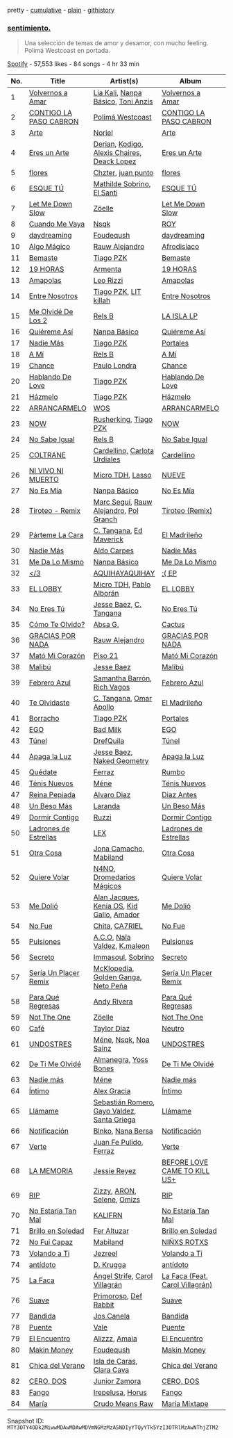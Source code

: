 pretty - [cumulative](/playlists/cumulative/37i9dQZF1DX4Ghyz32wen4.md) - [plain](/playlists/plain/37i9dQZF1DX4Ghyz32wen4) - [githistory](https://github.githistory.xyz/mackorone/spotify-playlist-archive/blob/main/playlists/plain/37i9dQZF1DX4Ghyz32wen4)

### [sentimiento.](https://open.spotify.com/playlist/37i9dQZF1DX4Ghyz32wen4)

> Una selección de temas de amor y desamor, con mucho feeling\. Polimá Westcoast en portada.

[Spotify](https://open.spotify.com/user/spotify) - 57,553 likes - 84 songs - 4 hr 33 min

| No. | Title | Artist(s) | Album | Length |
|---|---|---|---|---|
| 1 | [Volvernos a Amar](https://open.spotify.com/track/1gtYYvvXluyVxS6HNXefco) | [Lia Kali](https://open.spotify.com/artist/7rFHoDuiSlV0DGHxckjm89), [Nanpa Básico](https://open.spotify.com/artist/1cUpGtXcSQsovNYEZOQgOG), [Toni Anzis](https://open.spotify.com/artist/4Y1YeIY4yWN4U5Qwi68Soq) | [Volvernos a Amar](https://open.spotify.com/album/1Rr0AMdbX6fBn19rKrxo60) | 3:09 |
| 2 | [CONTIGO LA PASO CABRON](https://open.spotify.com/track/387oM5dFcFw1I5aWThdRfN) | [Polimá Westcoast](https://open.spotify.com/artist/768O5GliF0bqscyghggrbE) | [CONTIGO LA PASO CABRON](https://open.spotify.com/album/5vVZyUJYOgoaedIlPcbVZu) | 2:35 |
| 3 | [Arte](https://open.spotify.com/track/4rAqN1N4r2tn6ixEgJP7Q7) | [Noriel](https://open.spotify.com/artist/3RtNN1VnooWEn3KQk03DUL) | [Arte](https://open.spotify.com/album/531LZb17gcTf6iu8wIc7kt) | 3:12 |
| 4 | [Eres un Arte](https://open.spotify.com/track/37i9NWAGKTyazstAz6nfos) | [Derian](https://open.spotify.com/artist/220SaLUhEtl59oRglesxcL), [Kodigo](https://open.spotify.com/artist/3hwgckfLtTHdnkf694c7HS), [Alexis Chaires](https://open.spotify.com/artist/7j8jaHM5LlrFnDxJTbG2wr), [Deack Lopez](https://open.spotify.com/artist/191vrwSKDKBZRG1u7NcMpo) | [Eres un Arte](https://open.spotify.com/album/2YlGzp6EFvKukhDHbKJhRR) | 3:53 |
| 5 | [flores](https://open.spotify.com/track/48azhp4Zua1vx258Tfzrho) | [Chzter](https://open.spotify.com/artist/5aIzq2RvChAJtWFwOBNxDj), [juan punto](https://open.spotify.com/artist/3JwWTwioPLjSKlnzv2vZzW) | [flores](https://open.spotify.com/album/3oBilaX7gnZ5RJreXT7DNj) | 2:27 |
| 6 | [ESQUE TÚ](https://open.spotify.com/track/3k5G92BpkhWVgNcZxrvkC8) | [Mathilde Sobrino](https://open.spotify.com/artist/0x69Qlg7mSMTjjkO323OH0), [El Santi](https://open.spotify.com/artist/6yhu1sXI2wFhro4s6OC75X) | [ESQUE TÚ](https://open.spotify.com/album/7iqzuLGUTuOXua0oKK9MP8) | 3:05 |
| 7 | [Let Me Down Slow](https://open.spotify.com/track/4cNEDhDs7WYKdYfEqQePVG) | [Zöelle](https://open.spotify.com/artist/4ejqWoCUdomzmXtgNJvXbl) | [Let Me Down Slow](https://open.spotify.com/album/7oTuz8OVNUqLSjRzjRubwz) | 2:57 |
| 8 | [Cuando Me Vaya](https://open.spotify.com/track/4BirB1m7itKqHLTvO2rfDW) | [Nsqk](https://open.spotify.com/artist/1jtvmXiemNFkPO11NMdjfu) | [ROY](https://open.spotify.com/album/40hEXrrbfFrriCUTOw4uRh) | 4:05 |
| 9 | [daydreaming](https://open.spotify.com/track/77TNJhVDMPwRYxeMOED5Bl) | [Foudeqush](https://open.spotify.com/artist/0XFgM33h3Ls5tj1M9IKUWd) | [daydreaming](https://open.spotify.com/album/1zsf05JNT2seWKnDbwQzfn) | 2:42 |
| 10 | [Algo Mágico](https://open.spotify.com/track/7D93pJcwymzaZx8WgBo2zG) | [Rauw Alejandro](https://open.spotify.com/artist/1mcTU81TzQhprhouKaTkpq) | [Afrodisíaco](https://open.spotify.com/album/3fq06DDIkadDRB9RuBb22v) | 4:21 |
| 11 | [Bemaste](https://open.spotify.com/track/1caKQ2Nqtr1eoczaB83cUz) | [Tiago PZK](https://open.spotify.com/artist/5Y3MV9DZ0d87NnVm56qSY1) | [Bemaste](https://open.spotify.com/album/0A3QuRFlfoqdw8sIH9C9OO) | 2:24 |
| 12 | [19 HORAS](https://open.spotify.com/track/0TQ7ZzUutFsbyWPehDLdkG) | [Armenta](https://open.spotify.com/artist/4TdMGChhzBYNXhADaEGUZX) | [19 HORAS](https://open.spotify.com/album/0I8diZN920PZQawwNu2Iud) | 2:54 |
| 13 | [Amapolas](https://open.spotify.com/track/0z5yLgBmAtaylDYrgwzlpH) | [Leo Rizzi](https://open.spotify.com/artist/2281RSmb2cN6knnt0Iarb2) | [Amapolas](https://open.spotify.com/album/7vFlsccgSanI5MxPbomwVY) | 3:25 |
| 14 | [Entre Nosotros](https://open.spotify.com/track/6w8yBI2vthyN9UnwO4UBWb) | [Tiago PZK](https://open.spotify.com/artist/5Y3MV9DZ0d87NnVm56qSY1), [LIT killah](https://open.spotify.com/artist/1vqR17Iv8VFdzure1TAXEq) | [Entre Nosotros](https://open.spotify.com/album/4cEu5VC6QCq4NGYTNvwNCR) | 3:12 |
| 15 | [Me Olvidé De Los 2](https://open.spotify.com/track/02qcrVQ61nS94wWvLaiXGf) | [Rels B](https://open.spotify.com/artist/2IMZYfNi21MGqxopj9fWx8) | [LA ISLA LP](https://open.spotify.com/album/7kuJ6wtlijDEk2A71qG2q6) | 2:59 |
| 16 | [Quiéreme Así](https://open.spotify.com/track/2bOw3b1eAOtYXzyaB63KXK) | [Nanpa Básico](https://open.spotify.com/artist/1cUpGtXcSQsovNYEZOQgOG) | [Quiéreme Así](https://open.spotify.com/album/5ugHOB3qvt50RpLkuoIYYN) | 3:08 |
| 17 | [Nadie Más](https://open.spotify.com/track/2gWN7hIUWkNR6aBBIE7tLG) | [Tiago PZK](https://open.spotify.com/artist/5Y3MV9DZ0d87NnVm56qSY1) | [Portales](https://open.spotify.com/album/5KKcchRuyjfuLkecyRJcWx) | 2:35 |
| 18 | [A Mí](https://open.spotify.com/track/7MmrcXVA7A5zZ2CbDuGHNa) | [Rels B](https://open.spotify.com/artist/2IMZYfNi21MGqxopj9fWx8) | [A Mí](https://open.spotify.com/album/3tc9WifLZvWKnoWzLPmaeO) | 3:29 |
| 19 | [Chance](https://open.spotify.com/track/2SJZdZ5DLtlRosJ2xHJJJa) | [Paulo Londra](https://open.spotify.com/artist/3vQ0GE3mI0dAaxIMYe5g7z) | [Chance](https://open.spotify.com/album/4vOLBVH0wiFWa4Us2h5Vo4) | 3:24 |
| 20 | [Hablando De Love](https://open.spotify.com/track/74aGIoQo8pokxzylUTw603) | [Tiago PZK](https://open.spotify.com/artist/5Y3MV9DZ0d87NnVm56qSY1) | [Hablando De Love](https://open.spotify.com/album/45Uc1E3MBmk84QvHES0Zn5) | 2:36 |
| 21 | [Házmelo](https://open.spotify.com/track/4uiFw0YvHosZT3qRf1QAvs) | [Tiago PZK](https://open.spotify.com/artist/5Y3MV9DZ0d87NnVm56qSY1) | [Házmelo](https://open.spotify.com/album/6YMLkyjjKjFLgFGyreJWky) | 2:54 |
| 22 | [ARRANCARMELO](https://open.spotify.com/track/2x8oBuYaObjqHqgGuIUZ0b) | [WOS](https://open.spotify.com/artist/5YCc6xS5Gpj3EkaYGdjyNK) | [ARRANCARMELO](https://open.spotify.com/album/4KFUPud6oSm5IgLwnGkzPt) | 3:03 |
| 23 | [NOW](https://open.spotify.com/track/5gJuYaon5zaZahQyAd0LVx) | [Rusherking](https://open.spotify.com/artist/3Apb2lGmGJaBmr0TTBJvIZ), [Tiago PZK](https://open.spotify.com/artist/5Y3MV9DZ0d87NnVm56qSY1) | [NOW](https://open.spotify.com/album/5uLwxrxExey2DMjxYTEnMC) | 3:12 |
| 24 | [No Sabe Igual](https://open.spotify.com/track/6EOtXcUQza8Ct4R2gyLWFl) | [Rels B](https://open.spotify.com/artist/2IMZYfNi21MGqxopj9fWx8) | [No Sabe Igual](https://open.spotify.com/album/4hU6NEWq45slvWt16hEgX3) | 2:16 |
| 25 | [COLTRANE](https://open.spotify.com/track/4hM63GBOU82xdvxDa0RxJm) | [Cardellino](https://open.spotify.com/artist/7HFja6X48hWE58m3pQnGV0), [Carlota Urdiales](https://open.spotify.com/artist/25OjIyCWup505eb4tS2AUl) | [Cardellino](https://open.spotify.com/album/43ngUKpEMUdgNv3cHaWGKC) | 2:43 |
| 26 | [NI VIVO NI MUERTO](https://open.spotify.com/track/5icFOuhDm1Fp0L2J216Weo) | [Micro TDH](https://open.spotify.com/artist/1aWJsBQa67l72j1VT3D6Ow), [Lasso](https://open.spotify.com/artist/3SCOuAxngTC1yGjKMcIPEd) | [NUEVE](https://open.spotify.com/album/1QarGcpgUIOxlH658yPZ5R) | 4:01 |
| 27 | [No Es Mía](https://open.spotify.com/track/78mmAWXm1vjrLoNlP1KdtV) | [Nanpa Básico](https://open.spotify.com/artist/1cUpGtXcSQsovNYEZOQgOG) | [No Es Mía](https://open.spotify.com/album/3uvJeaWB2Sj33rSFS01j8O) | 3:08 |
| 28 | [Tiroteo \- Remix](https://open.spotify.com/track/4OwhwvKESFtuu06dTgct7i) | [Marc Seguí](https://open.spotify.com/artist/5FQ8tBUtIamA2hRtatrYUF), [Rauw Alejandro](https://open.spotify.com/artist/1mcTU81TzQhprhouKaTkpq), [Pol Granch](https://open.spotify.com/artist/1aMt4A5jrQHxDYyC7rXgV0) | [Tiroteo \(Remix\)](https://open.spotify.com/album/2Ke07jWpOWaNVYpNMmXt7C) | 5:21 |
| 29 | [Párteme La Cara](https://open.spotify.com/track/5gEUDNQvoQjdjklrwPdGwD) | [C\. Tangana](https://open.spotify.com/artist/5TYxZTjIPqKM8K8NuP9woO), [Ed Maverick](https://open.spotify.com/artist/3JSSjGYcIkgsrz7892CelT) | [El Madrileño](https://open.spotify.com/album/52QyC9nSbgtHFXyQRHsXJ9) | 2:47 |
| 30 | [Nadie Más](https://open.spotify.com/track/0B0nCve9pI1PJcdA3B4t0q) | [Aldo Carpes](https://open.spotify.com/artist/6KOP9WgxzpC7hW1sEHgjdJ) | [Nadie Más](https://open.spotify.com/album/5POc5gwtXkHsFwTfp5e0L7) | 3:23 |
| 31 | [Me Da Lo Mismo](https://open.spotify.com/track/220yXgkadQ5amhAdgRAlnl) | [Nanpa Básico](https://open.spotify.com/artist/1cUpGtXcSQsovNYEZOQgOG) | [Me Da Lo Mismo](https://open.spotify.com/album/3gyF757c6nzibRCWttR1nS) | 4:06 |
| 32 | [</3](https://open.spotify.com/track/3zJelOfPDV2RG1VGrt6zF7) | [AQUIHAYAQUIHAY](https://open.spotify.com/artist/3zMBw1jxFritUP7Mpce68i) | [:\( EP](https://open.spotify.com/album/5acfrPOtHQxBSS7WUGl2hV) | 3:32 |
| 33 | [EL LOBBY](https://open.spotify.com/track/14gKV9ddDCAhm21tUngnY0) | [Micro TDH](https://open.spotify.com/artist/1aWJsBQa67l72j1VT3D6Ow), [Pablo Alborán](https://open.spotify.com/artist/5M9Bb4adKAgrOFOhc05Y50) | [EL LOBBY](https://open.spotify.com/album/0ihbQj0DqoCTxtuAc4ggJS) | 3:28 |
| 34 | [No Eres Tú](https://open.spotify.com/track/3vd1rLbxCxDTGbxazgW91I) | [Jesse Baez](https://open.spotify.com/artist/4rriNpL1lxpoysDDctWgl3), [C\. Tangana](https://open.spotify.com/artist/5TYxZTjIPqKM8K8NuP9woO) | [No Eres Tú](https://open.spotify.com/album/5vi7SsbnspDHTMthxaVQh4) | 3:02 |
| 35 | [Cómo Te Olvido?](https://open.spotify.com/track/4JIjw2i0NpRcHAY4BDww64) | [Absa G.](https://open.spotify.com/artist/2qAN5f6Dcq9KTMt3PbcjC1) | [Cactus](https://open.spotify.com/album/7zuDQkt1hiK1zWOqdZR3yN) | 3:08 |
| 36 | [GRACIAS POR NADA](https://open.spotify.com/track/7dinxNQg4Pfl2ahvMRenBQ) | [Rauw Alejandro](https://open.spotify.com/artist/1mcTU81TzQhprhouKaTkpq) | [GRACIAS POR NADA](https://open.spotify.com/album/1dqTVJ6xNIAG1GQZ7PGssr) | 3:39 |
| 37 | [Mató Mi Corazón](https://open.spotify.com/track/2aCbnkuBZcGBNtYQYf1QyD) | [Piso 21](https://open.spotify.com/artist/4bw2Am3p9ji3mYsXNXtQcd) | [Mató Mi Corazón](https://open.spotify.com/album/7qGDQXrIHDq4WqkDxN78XD) | 3:35 |
| 38 | [Malibú](https://open.spotify.com/track/4GR2VDGNBpGyE4wZy0VTSj) | [Jesse Baez](https://open.spotify.com/artist/4rriNpL1lxpoysDDctWgl3) | [Malibú](https://open.spotify.com/album/62bGLItJa7M2TGq4WMhvlz) | 3:40 |
| 39 | [Febrero Azul](https://open.spotify.com/track/11VHpYlyZsLhYfr66QUzPJ) | [Samantha Barrón](https://open.spotify.com/artist/0zfvfy9XlborSqXNRhi8Bk), [Rich Vagos](https://open.spotify.com/artist/1FCItwxfRieMGhR0eRxotU) | [Febrero Azul](https://open.spotify.com/album/1VrhwgwkE6jjjJcweMdSoY) | 3:34 |
| 40 | [Te Olvidaste](https://open.spotify.com/track/6Nr40AS5eNsfFjpMrisCY3) | [C\. Tangana](https://open.spotify.com/artist/5TYxZTjIPqKM8K8NuP9woO), [Omar Apollo](https://open.spotify.com/artist/5FxD8fkQZ6KcsSYupDVoSO) | [El Madrileño](https://open.spotify.com/album/52QyC9nSbgtHFXyQRHsXJ9) | 3:07 |
| 41 | [Borracho](https://open.spotify.com/track/1PcZnmrMO6FOjBrpFjKyrW) | [Tiago PZK](https://open.spotify.com/artist/5Y3MV9DZ0d87NnVm56qSY1) | [Portales](https://open.spotify.com/album/5KKcchRuyjfuLkecyRJcWx) | 2:38 |
| 42 | [EGO](https://open.spotify.com/track/354pCNhr685jh0QEaGTAHH) | [Bad Milk](https://open.spotify.com/artist/5rMUEBZwYHovrlnuzggrVR) | [EGO](https://open.spotify.com/album/295wDTQXatb4fOeVpv9mlt) | 3:31 |
| 43 | [Túnel](https://open.spotify.com/track/3zPyX7VeRX2t7K9oTPlS4K) | [DrefQuila](https://open.spotify.com/artist/5pughe5rcsOq3GF0utMOs5) | [Túnel](https://open.spotify.com/album/1F1agzWdqeKxLwEuqyvki7) | 3:44 |
| 44 | [Apaga la Luz](https://open.spotify.com/track/2WdcWFEry1P3or789QBwHY) | [Jesse Baez](https://open.spotify.com/artist/4rriNpL1lxpoysDDctWgl3), [Naked Geometry](https://open.spotify.com/artist/6cuFN9smGJryZNaZU9QtWl) | [Apaga la Luz](https://open.spotify.com/album/2JZwRGuhbOpwcCF1NRt25s) | 2:49 |
| 45 | [Quédate](https://open.spotify.com/track/2gj59R9nZqQ5QeKSiYWBs6) | [Ferraz](https://open.spotify.com/artist/01VsXNrszWERedrdHgRVH2) | [Rumbo](https://open.spotify.com/album/22xOfOeKkOaTmK0aeLnl2D) | 2:43 |
| 46 | [Ténis Nuevos](https://open.spotify.com/track/1ZP97vG2hQ3sCw6z2fEOJx) | [Méne](https://open.spotify.com/artist/5r3DSRaJz8ckIw4XPH9Whd) | [Ténis Nuevos](https://open.spotify.com/album/3JGQ7wVltDcYjVyQqTqIFV) | 3:07 |
| 47 | [Reina Pepiada](https://open.spotify.com/track/3yJ8buQlPzQtHyCicOGDJ0) | [Alvaro Diaz](https://open.spotify.com/artist/5J7rXWjtn5HzUkJ4Jet8Fr) | [Diaz Antes](https://open.spotify.com/album/5gk9ozZKJuosICdYgwa5JW) | 4:04 |
| 48 | [Un Beso Más](https://open.spotify.com/track/2jZYhg9J0Oaupnqv9BcBlZ) | [Laranda](https://open.spotify.com/artist/7bE5OUC0Qr3LgqXBjvZPLO) | [Un Beso Más](https://open.spotify.com/album/79aNv7GinziKqhd89hgsQz) | 2:52 |
| 49 | [Dormir Contigo](https://open.spotify.com/track/4lckjigNyvJ3IY54d6Qi0I) | [Ruzzi](https://open.spotify.com/artist/1hjFlLW9xl3RCn7IWPSmxY) | [Dormir Contigo](https://open.spotify.com/album/59bouilTnKOb4R2VctA4D8) | 3:24 |
| 50 | [Ladrones de Estrellas](https://open.spotify.com/track/5NqtAYtvukTpz4om6tQ5Zg) | [LEX](https://open.spotify.com/artist/7e9fkXTW7DlRaBOPoiaKCV) | [Ladrones de Estrellas](https://open.spotify.com/album/7HHhMU5pEVn9jFBMyh8vlo) | 3:25 |
| 51 | [Otra Cosa](https://open.spotify.com/track/6x9R4S1aazZdd40qO4PMFa) | [Jona Camacho](https://open.spotify.com/artist/0t64OqoqDgnfJee9Z6IBOP), [Mabiland](https://open.spotify.com/artist/2oXKVuZqDv85M1ynjVMp3J) | [Otra Cosa](https://open.spotify.com/album/2eSm1XW0wbnObahsf5Dtr1) | 3:12 |
| 52 | [Quiere Volar](https://open.spotify.com/track/4lFZxuEWZEEup0sth4LY0f) | [N4NO](https://open.spotify.com/artist/5DqmQVZ4gBQ7fQ4XcOfu1b), [Dromedarios Mágicos](https://open.spotify.com/artist/3UP83Ekm9Jse6j0dWZJlH9) | [Quiere Volar](https://open.spotify.com/album/597UHIUKXkBkN56KHUzWpm) | 3:02 |
| 53 | [Me Dolió](https://open.spotify.com/track/6GohKuqUmoVmuZJ148PEjN) | [Alan Jacques](https://open.spotify.com/artist/1fcB4CTiWJ7MSN1oJHQbBE), [Kenia OS](https://open.spotify.com/artist/31VFEohvhOUKrtAONEBhMG), [Kid Gallo](https://open.spotify.com/artist/1dpQRfqTZe2OmBhR01lD0c), [Amador](https://open.spotify.com/artist/6qZVFsb2jVenTxZ3NBGnNv) | [Me Dolió](https://open.spotify.com/album/6bXPqEZYKWCRzZrq5a44Z2) | 2:43 |
| 54 | [No Fue](https://open.spotify.com/track/5KgGV5yykkThL3rk5mQWfr) | [Chita](https://open.spotify.com/artist/7ejyCwT1b7MIwHVCVO8HjX), [CA7RIEL](https://open.spotify.com/artist/348pk4o3EhKmsSahzuClSf) | [No Fue](https://open.spotify.com/album/01hu8HlyUnBnITx30aDTbD) | 3:15 |
| 55 | [Pulsiones](https://open.spotify.com/track/41WKZIuNkbyPRy0gj7XpNg) | [A.C.O](https://open.spotify.com/artist/0x2z4hugJaiGdTP0lzhxvO), [Naïa Valdez](https://open.spotify.com/artist/1WE5kYBn5jgJyzXroKVktA), [K.maleon](https://open.spotify.com/artist/34fVIn6K9SI57pQ9nbsKa3) | [Pulsiones](https://open.spotify.com/album/0rLIHu6IvHDXzUYZ3GlU4I) | 2:57 |
| 56 | [Secreto](https://open.spotify.com/track/7cmtffF4N8aaKJv7rL06R7) | [Immasoul](https://open.spotify.com/artist/21neefJLiFuSR6sQlHDblG), [Sobrino](https://open.spotify.com/artist/0vEEYg1cJscAAw4sekHSOf) | [Secreto](https://open.spotify.com/album/2nSZ3pXhbEuQDsEieLknAR) | 3:15 |
| 57 | [Sería Un Placer Remix](https://open.spotify.com/track/3DW7i5YILOqAINGTNcLv9K) | [McKlopedia](https://open.spotify.com/artist/1PNgAcUW6UgN59okEaTpvG), [Golden Ganga](https://open.spotify.com/artist/54P0u0BOmRdmtEVPgcoZy0), [Neto Peña](https://open.spotify.com/artist/0U5RYP2HMdGv2GhicLhkOI) | [Sería Un Placer Remix](https://open.spotify.com/album/2XiFZMIjMpoclohZs0mpnQ) | 3:54 |
| 58 | [Para Qué Regresas](https://open.spotify.com/track/29R2zvgyIWqAerVBq1JWsl) | [Andy Rivera](https://open.spotify.com/artist/7hIqJfRYGBWWT1Qxu6Cpd2) | [Para Qué Regresas](https://open.spotify.com/album/6NBM3RbIBcoezqh5A4hev8) | 2:28 |
| 59 | [Not The One](https://open.spotify.com/track/34OTrVKZbPuSIy7uDASKVQ) | [Zöelle](https://open.spotify.com/artist/4ejqWoCUdomzmXtgNJvXbl) | [Not The One](https://open.spotify.com/album/1p2anSkCqxuOvoDoZka7ih) | 2:24 |
| 60 | [Café](https://open.spotify.com/track/55jK8S4pNyrHAfkMq7oGxM) | [Taylor Diaz](https://open.spotify.com/artist/7bLFuuccJopbrVGDbD0zyf) | [Neutro](https://open.spotify.com/album/6vsqSYcjmlq80EUqG3le2b) | 3:47 |
| 61 | [UNDOSTRES](https://open.spotify.com/track/3U0DLCsgve2tFyrVNJJ21U) | [Méne](https://open.spotify.com/artist/5r3DSRaJz8ckIw4XPH9Whd), [Nsqk](https://open.spotify.com/artist/1jtvmXiemNFkPO11NMdjfu), [Noa Sainz](https://open.spotify.com/artist/3kN2uYBnEM2IqRxa69sxkr) | [UNDOSTRES](https://open.spotify.com/album/0uinxnauQiaTu8QySpjkrC) | 3:28 |
| 62 | [De Ti Me Olvidé](https://open.spotify.com/track/33s8LK4Cof43AIDnfhVJUb) | [Almanegra](https://open.spotify.com/artist/3IrTSci2J1v5SbMp75mX6j), [Yoss Bones](https://open.spotify.com/artist/0SmgVe3giVHaJjGmIz8xA4) | [De Ti Me Olvidé](https://open.spotify.com/album/4eqsTSv4Ftfdi4fC453fRp) | 3:41 |
| 63 | [Nadie más](https://open.spotify.com/track/6HkbUFn3tdjubNlDacokMx) | [Méne](https://open.spotify.com/artist/5r3DSRaJz8ckIw4XPH9Whd) | [Nadie más](https://open.spotify.com/album/11jo3NbufxnUqsoY4eG77m) | 3:07 |
| 64 | [Íntimo](https://open.spotify.com/track/1gqbU9zB1RHIhID5XFmOM7) | [Alex Gracia](https://open.spotify.com/artist/1NigV8ujfzVjZd5PVDjKNX) | [Íntimo](https://open.spotify.com/album/4pbsAXJhDBGKiXKuBiJspO) | 2:23 |
| 65 | [Llámame](https://open.spotify.com/track/5UrcYQ0kfSs85FgLFLx7nq) | [Sebastián Romero](https://open.spotify.com/artist/0FpJe752weMmwiyJyF8zXq), [Gayo Valdez](https://open.spotify.com/artist/0uCVN0ZSViQ4xVwJsDqfVo), [Santa Griega](https://open.spotify.com/artist/6Y7LaIJtLawCz1tW0QPHeu) | [Llámame](https://open.spotify.com/album/6ARhztGutXRcjN9JuWttPq) | 2:56 |
| 66 | [Notificación](https://open.spotify.com/track/6qWukaKIiMt1G7TEfVHlzZ) | [Blnko](https://open.spotify.com/artist/1nHfLPLJrZ7mF3vyerDg4d), [Nana Bersa](https://open.spotify.com/artist/7IzUZBSNYIuW7R5neM3AVq) | [Notificación](https://open.spotify.com/album/1LzkBjuMTYNgFLaOmcx3UW) | 3:43 |
| 67 | [Verte](https://open.spotify.com/track/58eWb1SrncuILvCQgSrQPl) | [Juan Fe Pulido](https://open.spotify.com/artist/2DtRrh7GKTiW1X6XZ09uw8), [Ferraz](https://open.spotify.com/artist/01VsXNrszWERedrdHgRVH2) | [Verte](https://open.spotify.com/album/0lR6GCdnyfY3kela8SCWdS) | 3:35 |
| 68 | [LA MEMORIA](https://open.spotify.com/track/3JntXMPlPPrr9mEeIcwsWO) | [Jessie Reyez](https://open.spotify.com/artist/3KedxarmBCyFBevnqQHy3P) | [BEFORE LOVE CAME TO KILL US+](https://open.spotify.com/album/6TtJmwgLMiPLePBuso4vay) | 3:17 |
| 69 | [RIP](https://open.spotify.com/track/1iSLhqv5Lf9N9Rp9bqQQWD) | [Zizzy](https://open.spotify.com/artist/2h8f3bQReG6QLk3tA1j7NS), [ARON](https://open.spotify.com/artist/79ehGac6casNGvc5n8XL7J), [Selene](https://open.spotify.com/artist/5DURBx1fKt2VZesWMLtDiS), [Omizs](https://open.spotify.com/artist/5O1s8Zfh5BbsXjtIXjVS9y) | [RIP](https://open.spotify.com/album/55b2KZglwORMKbL2bW8EhC) | 3:12 |
| 70 | [No Estaría Tan Mal](https://open.spotify.com/track/4ttROL4K76305wGVsTczfU) | [KALIFRN](https://open.spotify.com/artist/5Kj0ySkgBEbDp0Xk3Qwl5n) | [No Estaría Tan Mal](https://open.spotify.com/album/51MAQT42Q0O9Gpel3LaRcj) | 2:54 |
| 71 | [Brillo en Soledad](https://open.spotify.com/track/5VJX4IshKU7hSk6ov8jlGn) | [Fer Altuzar](https://open.spotify.com/artist/4swxZHw0mYIp39LbbkQPTL) | [Brillo en Soledad](https://open.spotify.com/album/1KGLc0Xue5u404KOGpEkFr) | 4:22 |
| 72 | [No Fui Capaz](https://open.spotify.com/track/6BPh0b1180nZsN3C9LJ8PN) | [Mabiland](https://open.spotify.com/artist/2oXKVuZqDv85M1ynjVMp3J) | [NIÑXS ROTXS](https://open.spotify.com/album/1XLeW2s0YvZSomXynkBKgm) | 3:33 |
| 73 | [Volando a Ti](https://open.spotify.com/track/1O65SV67NMFiQDzM33tyGk) | [Jezreel](https://open.spotify.com/artist/7iGFvtUk5Aq6Tb5GVisMvx) | [Volando a Ti](https://open.spotify.com/album/3BPKMfndun4bLRrRRo3NBl) | 4:18 |
| 74 | [antídoto](https://open.spotify.com/track/76WhhOuq2FLhzA9g90tKEG) | [D\. Krugga](https://open.spotify.com/artist/4x65cIPX0RvYoK1zmQgQXH) | [antídoto](https://open.spotify.com/album/7LTfZVq7KYAesuz68KxhNs) | 2:54 |
| 75 | [La Faca](https://open.spotify.com/track/1JpecUG8sPntakN0orOpgN) | [Ángel Strife](https://open.spotify.com/artist/3Lse4fAlOchY8msotsYMA6), [Carol Villagrán](https://open.spotify.com/artist/2t97Z9KUuhtctWUlsmrt4Q) | [La Faca \(Feat\. Carol Villagrán\)](https://open.spotify.com/album/66A465PEibTC3MjkOI4Nvw) | 3:18 |
| 76 | [Suave](https://open.spotify.com/track/17N1MnXZFLsv1tlGBNxFuW) | [Primoroso](https://open.spotify.com/artist/5n4Xu444iA1jWNbKnD545N), [Def Rabbit](https://open.spotify.com/artist/0z78KTlQp3IHGdAp9XqdIz) | [Suave](https://open.spotify.com/album/7yoJNr3DxenGB2TKDfS8Ai) | 3:19 |
| 77 | [Bandida](https://open.spotify.com/track/0M2euZeRdsyHwtZT5qjQEH) | [Jos Canela](https://open.spotify.com/artist/7KBNdHhiXF0KWCOjEAIBie) | [Bandida](https://open.spotify.com/album/03rgsZj8lO2W0SINSCX4DN) | 3:53 |
| 78 | [Puente](https://open.spotify.com/track/1KmEEVfPbIfOqXdVxr8gm2) | [Vale](https://open.spotify.com/artist/22p8vOZwMABvl5qt2nZHWD) | [Puente](https://open.spotify.com/album/3fFFuFzU8vpMbOhxDVCzBj) | 3:00 |
| 79 | [El Encuentro](https://open.spotify.com/track/0PbDj1Lh8uZJ2ZcTRSBvQf) | [Alizzz](https://open.spotify.com/artist/23herDudxPBB3S81GB5uG3), [Amaia](https://open.spotify.com/artist/1WLEfsQjvgtFSGkrHonzFX) | [El Encuentro](https://open.spotify.com/album/3NAGaIPdSjlSJhAbcgRU3A) | 2:58 |
| 80 | [Makin Money](https://open.spotify.com/track/0nMeCH0qe2CTdA6YDzyFRW) | [Foudeqush](https://open.spotify.com/artist/0XFgM33h3Ls5tj1M9IKUWd) | [Makin Money](https://open.spotify.com/album/5LFrClQQyURQWYOTIIA0vm) | 3:08 |
| 81 | [Chica del Verano](https://open.spotify.com/track/415SDloEFOgfjFMgMhEOIY) | [Isla de Caras](https://open.spotify.com/artist/0GUxqzAYRCveTfqBLhojnF), [Clara Cava](https://open.spotify.com/artist/5bOm9wAui94GDhPOCKgmhY) | [Chica del Verano](https://open.spotify.com/album/2BIYUpu5FC2ajpBJqpCEX9) | 3:38 |
| 82 | [CERO, DOS](https://open.spotify.com/track/6jSkGlUMfrhidBGTGhdKsN) | [Junior Zamora](https://open.spotify.com/artist/1xbYDYZZRWQ0mG218SGVDQ) | [CERO, DOS](https://open.spotify.com/album/7KChubVF25Sx3TixA4RkoJ) | 3:29 |
| 83 | [Fango](https://open.spotify.com/track/4cIRzRikDWfeFskgAbC13R) | [Irepelusa](https://open.spotify.com/artist/3KaNWDYObY73SDpcZBRzuw), [Horus](https://open.spotify.com/artist/4DO3YOE8E3NS1chgm6ZKxf) | [Fango](https://open.spotify.com/album/31vollZPe01eJhqLhugezp) | 3:03 |
| 84 | [María](https://open.spotify.com/track/6Pv6rF1V7obyszMFstKp96) | [Crudo Means Raw](https://open.spotify.com/artist/3fQP5a7SIC91kV4N8AOy53) | [María Mixtape](https://open.spotify.com/album/74o0avaksGVKPGUZe07QAs) | 2:35 |

Snapshot ID: `MTY3OTY4ODk2MiwwMDAwMDAwMDVmNGMzMzA5NDIyYTQyYTk5YzI3OTRlMzAwNThjZTM2`
